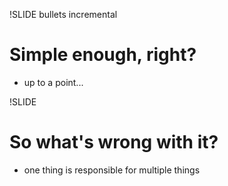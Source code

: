 !SLIDE bullets incremental

# Simple enough, right? #

* up to a point...

!SLIDE
# So what's wrong with it? #

* one thing is responsible for multiple things